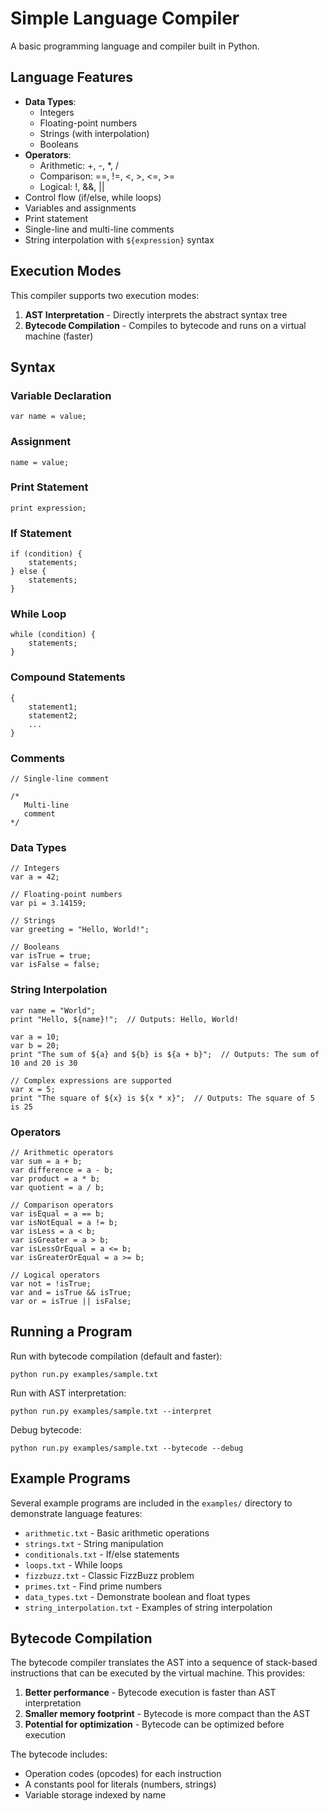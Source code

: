 # Simple Language Compiler

A basic programming language and compiler built in Python.

## Language Features

- **Data Types**:
  - Integers
  - Floating-point numbers
  - Strings (with interpolation)
  - Booleans
- **Operators**:
  - Arithmetic: +, -, *, /
  - Comparison: ==, !=, <, >, <=, >=
  - Logical: !, &&, ||
- Control flow (if/else, while loops)
- Variables and assignments
- Print statement
- Single-line and multi-line comments
- String interpolation with `${expression}` syntax

## Execution Modes

This compiler supports two execution modes:

1. **AST Interpretation** - Directly interprets the abstract syntax tree
2. **Bytecode Compilation** - Compiles to bytecode and runs on a virtual machine (faster)

## Syntax

### Variable Declaration
```
var name = value;
```

### Assignment
```
name = value;
```

### Print Statement
```
print expression;
```

### If Statement
```
if (condition) {
    statements;
} else {
    statements;
}
```

### While Loop
```
while (condition) {
    statements;
}
```

### Compound Statements
```
{
    statement1;
    statement2;
    ...
}
```

### Comments
```
// Single-line comment

/* 
   Multi-line
   comment
*/
```

### Data Types
```
// Integers
var a = 42;

// Floating-point numbers
var pi = 3.14159;

// Strings
var greeting = "Hello, World!";

// Booleans
var isTrue = true;
var isFalse = false;
```

### String Interpolation
```
var name = "World";
print "Hello, ${name}!";  // Outputs: Hello, World!

var a = 10;
var b = 20;
print "The sum of ${a} and ${b} is ${a + b}";  // Outputs: The sum of 10 and 20 is 30

// Complex expressions are supported
var x = 5;
print "The square of ${x} is ${x * x}";  // Outputs: The square of 5 is 25
```

### Operators
```
// Arithmetic operators
var sum = a + b;
var difference = a - b;
var product = a * b;
var quotient = a / b;

// Comparison operators
var isEqual = a == b;
var isNotEqual = a != b;
var isLess = a < b;
var isGreater = a > b;
var isLessOrEqual = a <= b;
var isGreaterOrEqual = a >= b;

// Logical operators
var not = !isTrue;
var and = isTrue && isTrue;
var or = isTrue || isFalse;
```

## Running a Program

Run with bytecode compilation (default and faster):
```
python run.py examples/sample.txt
```

Run with AST interpretation:
```
python run.py examples/sample.txt --interpret
```

Debug bytecode:
```
python run.py examples/sample.txt --bytecode --debug
```

## Example Programs

Several example programs are included in the `examples/` directory to demonstrate language features:

- `arithmetic.txt` - Basic arithmetic operations
- `strings.txt` - String manipulation
- `conditionals.txt` - If/else statements
- `loops.txt` - While loops
- `fizzbuzz.txt` - Classic FizzBuzz problem
- `primes.txt` - Find prime numbers
- `data_types.txt` - Demonstrate boolean and float types
- `string_interpolation.txt` - Examples of string interpolation

## Bytecode Compilation

The bytecode compiler translates the AST into a sequence of stack-based instructions that can be executed by the virtual machine. This provides:

1. **Better performance** - Bytecode execution is faster than AST interpretation
2. **Smaller memory footprint** - Bytecode is more compact than the AST
3. **Potential for optimization** - Bytecode can be optimized before execution

The bytecode includes:
- Operation codes (opcodes) for each instruction
- A constants pool for literals (numbers, strings)
- Variable storage indexed by name 
